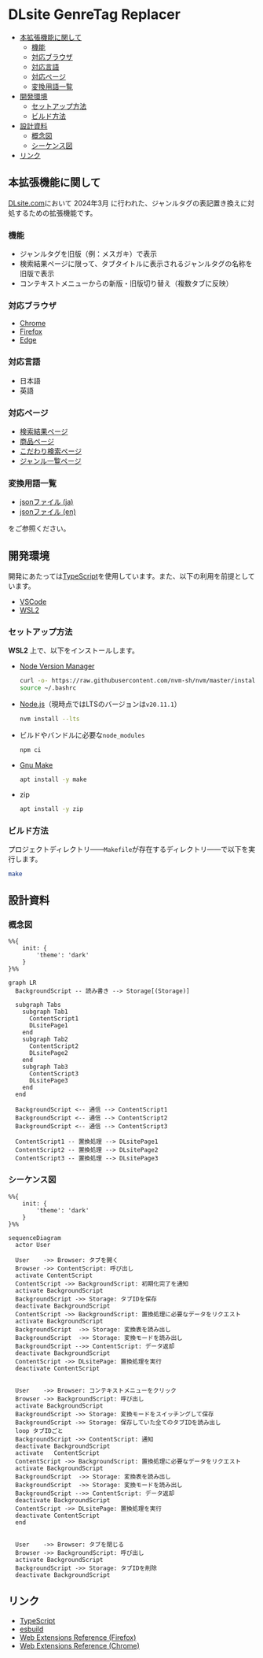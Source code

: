 # DLsite GenreTag Replacer <!-- omit in toc -->

- [本拡張機能に関して](#本拡張機能に関して)
  - [機能](#機能)
  - [対応ブラウザ](#対応ブラウザ)
  - [対応言語](#対応言語)
  - [対応ページ](#対応ページ)
  - [変換用語一覧](#変換用語一覧)
- [開発環境](#開発環境)
  - [セットアップ方法](#セットアップ方法)
  - [ビルド方法](#ビルド方法)
- [設計資料](#設計資料)
  - [概念図](#概念図)
  - [シーケンス図](#シーケンス図)
- [リンク](#リンク)

## 本拡張機能に関して

[DLsite.com](https://www.dlsite.com/index.html)において 2024年3月 に行われた、ジャンルタグの表記置き換えに対処するための拡張機能です。

### 機能

- ジャンルタグを旧版（例：メスガキ）で表示
- 検索結果ページに限って、タブタイトルに表示されるジャンルタグの名称を旧版で表示
- コンテキストメニューからの新版・旧版切り替え（複数タブに反映）

### 対応ブラウザ

- [Chrome](https://chromewebstore.google.com/detail/dlsite-genretag-replacer/eaoaibmfcpbloafddfghnhpolibdnlpg)
- [Firefox](https://addons.mozilla.org/ja/firefox/addon/dlsite-genretag-replacer/)
- [Edge](https://microsoftedge.microsoft.com/addons/detail/dlsite-genretag-replacer/dgjijmflhnpaopkmmllioggkkalpdlgn)

### 対応言語

- 日本語
- 英語

### 対応ページ

- [検索結果ページ](https://www.dlsite.com/maniax/fsr/=/order/trend/genre[0]/525/options[0]/JPN/options[1]/NM/from/work.genre)
- [商品ページ](https://www.dlsite.com/books/work/=/product_id/BJ01328905.html)
- [こだわり検索ページ](https://www.dlsite.com/books/fs)
- [ジャンル一覧ページ](https://www.dlsite.com/maniax/genre/list)

### 変換用語一覧

- [jsonファイル (ja)](./assets/genre-word-conversion-map-ja.json)
- [jsonファイル (en)](./assets/genre-word-conversion-map-en.json)

をご参照ください。

## 開発環境

開発にあたっては[TypeScript](https://www.typescriptlang.org/)を使用しています。また、以下の利用を前提としています。

- [VSCode](https://code.visualstudio.com/)
- [WSL2](https://learn.microsoft.com/en-us/windows/wsl/install)

### セットアップ方法

**WSL2** 上で、以下をインストールします。

- [Node Version Manager](https://github.com/nvm-sh/nvm)

    ```sh
    curl -o- https://raw.githubusercontent.com/nvm-sh/nvm/master/install.sh | bash
    source ~/.bashrc
    ```

- [Node.js](https://nodejs.org/en)（現時点ではLTSのバージョンは`v20.11.1`）

    ```sh
    nvm install --lts
    ```

- ビルドやバンドルに必要な`node_modules`

    ```sh
    npm ci
    ```

- [Gnu Make](https://www.gnu.org/software/make/)

    ```sh
    apt install -y make
    ```

- zip

  ```sh
  apt install -y zip
  ```

### ビルド方法

プロジェクトディレクトリ――`Makefile`が存在するディレクトリ――で以下を実行します。

```sh
make
```

## 設計資料

### 概念図

```mermaid
%%{
    init: {
        'theme': 'dark'
    }
}%%

graph LR
  BackgroundScript -- 読み書き --> Storage[(Storage)]

  subgraph Tabs
    subgraph Tab1
      ContentScript1
      DLsitePage1
    end
    subgraph Tab2
      ContentScript2
      DLsitePage2
    end
    subgraph Tab3
      ContentScript3
      DLsitePage3
    end
  end

  BackgroundScript <-- 通信 --> ContentScript1
  BackgroundScript <-- 通信 --> ContentScript2
  BackgroundScript <-- 通信 --> ContentScript3

  ContentScript1 -- 置換処理 --> DLsitePage1
  ContentScript2 -- 置換処理 --> DLsitePage2
  ContentScript3 -- 置換処理 --> DLsitePage3
```

### シーケンス図

```mermaid
%%{
    init: {
        'theme': 'dark'
    }
}%%

sequenceDiagram
  actor User

  User    ->> Browser: タブを開く
  Browser ->> ContentScript: 呼び出し
  activate ContentScript
  ContentScript ->> BackgroundScript: 初期化完了を通知
  activate BackgroundScript
  BackgroundScript ->> Storage: タブIDを保存
  deactivate BackgroundScript
  ContentScript ->> BackgroundScript: 置換処理に必要なデータをリクエスト
  activate BackgroundScript
  BackgroundScript  ->> Storage: 変換表を読み出し
  BackgroundScript  ->> Storage: 変換モードを読み出し
  BackgroundScript -->> ContentScript: データ返却
  deactivate BackgroundScript
  ContentScript ->> DLsitePage: 置換処理を実行
  deactivate ContentScript


  User    ->> Browser: コンテキストメニューをクリック
  Browser ->> BackgroundScript: 呼び出し
  activate BackgroundScript
  BackgroundScript ->> Storage: 変換モードをスイッチングして保存
  BackgroundScript ->> Storage: 保存していた全てのタブIDを読み出し
  loop タブIDごと
  BackgroundScript ->> ContentScript: 通知
  deactivate BackgroundScript
  activate   ContentScript
  ContentScript ->> BackgroundScript: 置換処理に必要なデータをリクエスト
  activate BackgroundScript
  BackgroundScript  ->> Storage: 変換表を読み出し
  BackgroundScript  ->> Storage: 変換モードを読み出し
  BackgroundScript -->> ContentScript: データ返却
  deactivate BackgroundScript
  ContentScript ->> DLsitePage: 置換処理を実行
  deactivate ContentScript
  end


  User    ->> Browser: タブを閉じる
  Browser ->> BackgroundScript: 呼び出し
  activate BackgroundScript
  BackgroundScript ->> Storage: タブIDを削除
  deactivate BackgroundScript
```

## リンク

- [TypeScript](https://www.typescriptlang.org/)
- [esbuild](https://esbuild.github.io/)
- [Web Extensions Reference (Firefox)](https://developer.mozilla.org/en-US/docs/Mozilla/Add-ons/WebExtensions)
- [Web Extensions Reference (Chrome)](https://developer.chrome.com/docs/extensions/reference)
